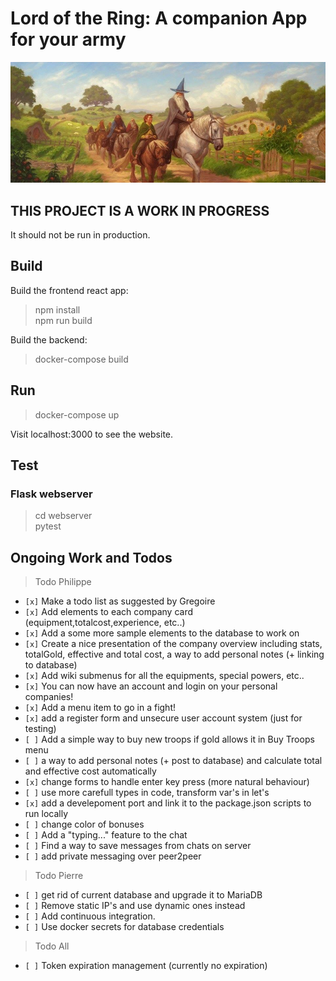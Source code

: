 # Lord of the Ring: A companion App for your army

![alt text](https://raw.githubusercontent.com/WeiPhil/LotrArmyCompanion/master/src/assets/images/tempCardBackground1.jpg)

## THIS PROJECT IS A WORK IN PROGRESS
It should not be run in production.

## Build

Build the frontend react app:
> npm install  
> npm run build  

Build the backend:
> docker-compose build

## Run
> docker-compose up

Visit localhost:3000 to see the website.

## Test

### Flask webserver

> cd webserver  
> pytest

## Ongoing Work and Todos

> Todo Philippe

- `[x]` Make a todo list as suggested by Gregoire
- `[x]` Add elements to each company card (equipment,totalcost,experience, etc..)
- `[x]` Add a some more sample elements to the database to work on
- `[x]` Create a nice presentation of the company overview including stats, totalGold, effective and total cost, a way to add personal notes (+ linking to database)
- `[x]` Add wiki submenus for all the equipments, special powers, etc..
- `[x]` You can now have an account and login on your personal companies!
- `[x]` Add a menu item to go in a fight!
- `[x]` add a register form and unsecure user account system (just for testing)
- `[ ]` Add a simple way to buy new troops if gold allows it in Buy Troops menu
- `[ ]` a way to add personal notes (+ post to database) and calculate total and effective cost automatically
- `[x]` change forms to handle enter key press (more natural behaviour)
- `[ ]` use more carefull types in code, transform var's in let's
- `[x]` add a develepoment port and link it to the package.json scripts to run locally
- `[ ]` change color of bonuses
- `[ ]` Add a "typing..." feature to the chat
- `[ ]` Find a way to save messages from chats on server
- `[ ]` add private messaging over peer2peer

> Todo Pierre

- `[ ]` get rid of current database and upgrade it to MariaDB
- `[ ]` Remove static IP's and use dynamic ones instead
- `[ ]` Add continuous integration.
- `[ ]` Use docker secrets for database credentials

> Todo All

- `[ ]` Token expiration management (currently no expiration)
